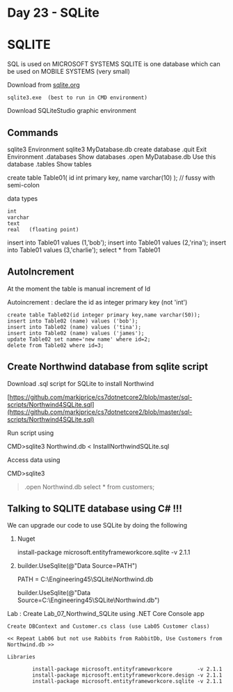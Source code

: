 # Day 23 - SQLite

# SQLITE

SQL is used on MICROSOFT SYSTEMS
SQLITE is one database which can be used on MOBILE SYSTEMS (very small)

Download from [sqlite.org](http://sqlite.org/)

    sqlite3.exe  (best to run in CMD environment)

Download SQLiteStudio graphic environment

## Commands

sqlite3	Environment
sqlite3 MyDatabase.db create database
.quit	Exit Environment
.databases	Show databases
.open MyDatabase.db Use this database
.tables	Show tables

create table Table01(
id int primary key,
name varchar(10)
); // fussy with semi-colon

data types

    int
    varchar
    text
    real   (floating point)

insert into Table01 values (1,'bob');
insert into Table01 values (2,'rina');
insert into Table01 values (3,'charlie');
select * from Table01

## AutoIncrement

At the moment the table is manual increment of Id

Autoincrement : declare the id as integer primary key (not 'int')

    create table Table02(id integer primary key,name varchar(50));
    insert into Table02 (name) values ('bob');
    insert into Table02 (name) values ('tina');
    insert into Table02 (name) values ('james');
    update Table02 set name='new name' where id=2;
    delete from Table02 where id=3;

## Create Northwind database from sqlite script

Download .sql script for SQLite to install Northwind

[https://github.com/markjprice/cs7dotnetcore2/blob/master/sql-scripts/Northwind4SQLite.sql](https://github.com/markjprice/cs7dotnetcore2/blob/master/sql-scripts/Northwind4SQLite.sql)

Run script using

CMD>sqlite3 Northwind.db < InstallNorthwindSQLite.sql

Access data using

CMD>sqlite3

> .open Northwind.db
select * from customers;

## Talking to SQLITE database using C# !!!

We can upgrade our code to use SQLite by doing the following

1. Nuget

    install-package microsoft.entityframeworkcore.sqlite -v 2.1.1

2. builder.UseSqlite(@"Data Source=PATH")

    PATH = C:\Engineering45\SQLite\Northwind.db

    builder.UseSqlite(@"Data Source=C:\Engineering45\SQLite\Northwind.db")

Lab : Create Lab_07_Northwind_SQLite using .NET Core Console app

    Create DBContext and Customer.cs class (use Lab05 Customer class)
    
    << Repeat Lab06 but not use Rabbits from RabbitDb, Use Customers from Northwind.db >>
    
    Libraries
    
    		install-package microsoft.entityframeworkcore        -v 2.1.1
    		install-package microsoft.entityframeworkcore.design -v 2.1.1
    		install-package microsoft.entityframeworkcore.sqlite -v 2.1.1